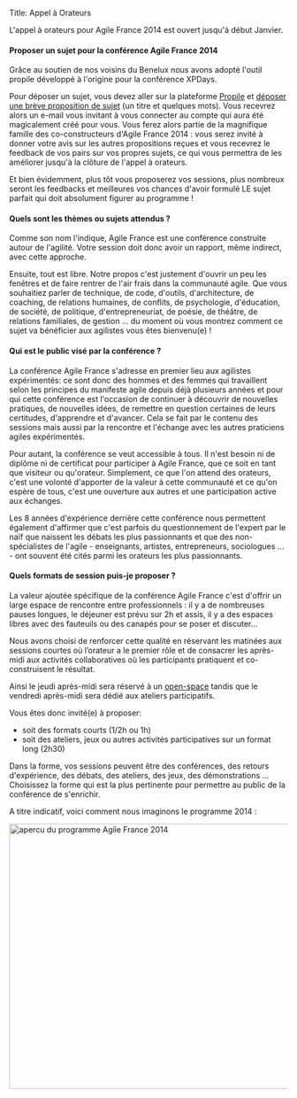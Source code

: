 Title: Appel à Orateurs

L'appel à orateurs pour Agile France 2014 est ouvert jusqu'à début Janvier.

#### Proposer un sujet pour la conférence Agile France 2014

Grâce au soutien de nos voisins du Benelux nous avons adopté l'outil propile développé à l'origine pour la conférence XPDays.

Pour déposer un sujet, vous devez aller sur la plateforme [Propile][1] et [déposer une brève proposition de sujet][2] (un titre et quelques mots). Vous recevrez alors un e-mail vous invitant à vous connecter au compte qui aura été magicalement créé pour vous. Vous ferez alors partie de la magnifique famille des co-constructeurs d'Agile France 2014 : vous serez invité à donner votre avis sur les autres propositions reçues et vous recevrez le feedback de vos pairs sur vos propres sujets, ce qui vous permettra de les améliorer jusqu'à la clôture de l'appel à orateurs.

Et bien évidemment, plus tôt vous proposerez vos sessions, plus nombreux seront les feedbacks et meilleures vos chances d'avoir formulé LE sujet parfait qui doit absolument figurer au programme !

#### Quels sont les thèmes ou sujets attendus ?

Comme son nom l'indique, Agile France est une conférence construite autour de l'agilité. Votre session doit donc avoir un rapport, même indirect, avec cette approche.

Ensuite, tout est libre. Notre propos c'est justement d'ouvrir un peu les fenêtres et de faire rentrer de l'air frais dans la communauté agile. Que vous souhaitiez parler de technique, de code, d'outils, d'architecture, de coaching, de relations humaines, de conflits, de psychologie, d'éducation, de société, de politique, d'entrepreneuriat, de poésie, de théâtre, de relations familiales, de gestion ... du moment où vous montrez comment ce sujet va bénéficier aux agilistes vous êtes bienvenu(e) !

#### Qui est le public visé par la conférence ?

La conférence Agile France s'adresse en premier lieu aux agilistes expérimentés: ce sont donc des hommes et des femmes qui travaillent selon les principes du manifeste agile depuis déjà plusieurs années et pour qui cette conférence est l'occasion de continuer à découvrir de nouvelles pratiques, de nouvelles idées, de remettre en question certaines de leurs certitudes, d'apprendre et d'avancer. Cela se fait par le contenu des sessions mais aussi par la rencontre et l'échange avec les autres praticiens agiles expérimentés.

Pour autant, la conférence se veut accessible à tous. Il n'est besoin ni de diplôme ni de certificat pour participer à Agile France, que ce soit en tant que visiteur ou qu'orateur. Simplement, ce que l'on attend des orateurs, c'est une volonté d'apporter de la valeur à cette communauté et ce qu'on espère de tous, c'est une ouverture aux autres et une participation active aux échanges.

Les 8 années d'expérience derrière cette conférence nous permettent également d'affirmer que c'est parfois du questionnement de l'expert par le naïf que naissent les débats les plus passionnants et que des non-spécialistes de l'agile - enseignants, artistes, entrepreneurs, sociologues ... - ont souvent été cités parmi les orateurs les plus passionnants.

#### Quels formats de session puis-je proposer ?

La valeur ajoutée spécifique de la conférence Agile France c'est d'offrir un large espace de rencontre entre professionnels : il y a de nombreuses pauses longues, le déjeuner est prévu sur 2h et assis, il y a des espaces libres avec des fauteuils ou des canapés pour se poser et discuter... 

Nous avons choisi de renforcer cette qualité en réservant les matinées aux sessions courtes où l’orateur a le premier rôle et de consacrer les après-midi aux activités collaboratives où les participants pratiquent et co-construisent le résultat.  

Ainsi le jeudi après-midi sera réservé à un [open-space][3] tandis que le vendredi après-midi sera dédié aux ateliers participatifs. 

Vous êtes donc invité(e) à proposer:
* soit des formats courts (1/2h ou 1h) 
* soit des ateliers, jeux ou autres activités participatives sur un format long (2h30)

Dans la forme, vos sessions peuvent être des conférences, des retours d'expérience, des débats, des ateliers, des jeux, des démonstrations ... Choisissez la forme qui est la plus pertinente pour permettre au public de la conférence de s'enrichir. 

A titre indicatif, voici comment nous imaginons le programme 2014 :

<img alt="apercu du programme Agile France 2014" src="http://www.conference-agile.fr/static/images/structure-agile-france-2014.png" width="682" height="479" border="0" />  



[1]: http://call4paper-agileconf.herokuapp.com/
[2]: http://call4paper-agileconf.herokuapp.com/sessions/new
[3]: http://fr.wikipedia.org/wiki/M%C3%A9thodologie_open_space
